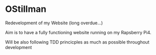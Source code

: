 # OStillman

Redevelopment of my Website (long overdue...)

Aim is to have a fully functioning website running on my Rapsberry Pi4. 

Will be also following TDD princicples as much as possible throughout development